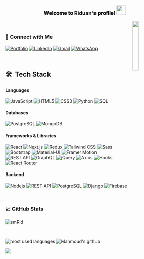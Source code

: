 

  <h3 align="center">
𝐖𝐞𝐥𝐜𝐨𝐦𝐞 𝐭𝐨 Riduan'𝐬 𝐩𝐫𝐨𝐟𝐢𝐥𝐞!
  <img src="https://media.giphy.com/media/hvRJCLFzcasrR4ia7z/giphy.gif" width="30">
</h3>




<img align="right" src="https://github.com/7oSkaaa/7oSkaaa/blob/main/Images/Right_Side.gif?raw=true" width=20%>

<br>


### 📧 Connect with Me
[![Portfolio](https://img.shields.io/badge/-Portfolio-0077B5?style=flat&logo=&logoColor=black)](https://devfolio-riduan.vercel.app/)
[![LinkedIn](https://img.shields.io/badge/-LINKEDIN-0077B5?style=flat&logo=linkedin&logoColor=white)](https://www.linkedin.com/in/smriduan/)
[![Gmail](https://img.shields.io/badge/-GMAIL-D14836?style=flat&logo=gmail&logoColor=white)](mailto:smrid98@gmail.com)
[![WhatsApp](https://img.shields.io/badge/WhatsApp-%230077B5.svg?logo=whatsapp&logoColor=white)](https://wa.me/1857329586) 


<br>


## 🛠 &nbsp;Tech Stack

#### Languages
![JavaScript](https://img.shields.io/badge/-JavaScript-F7DF1E?style=flat&logo=javascript&logoColor=000000)
![HTML5](https://img.shields.io/badge/-HTML5-E34F26?style=flat&logo=html5&logoColor=ffffff)
![CSS3](https://img.shields.io/badge/-CSS3-1572B6?style=flat&logo=css3&logoColor=ffffff)
![Python](https://img.shields.io/badge/-Python-3776AB?style=flat&logo=python&logoColor=ffffff)
![SQL](https://img.shields.io/badge/-SQL-4169E1?style=flat&logo=postgresql&logoColor=ffffff)
<br>

#### Databases
![PostgreSQL](https://img.shields.io/badge/-PostgreSQL-336791?style=flat&logo=postgresql&logoColor=ffffff)
![MongoDB](https://img.shields.io/badge/-MongoDB-47A248?style=flat&logo=mongodb&logoColor=ffffff)
<br>



#### Frameworks & Libraries
![React](https://img.shields.io/badge/-React-61DAFB?style=flat&logo=react&logoColor=ffffff)
![Next.js](https://img.shields.io/badge/-Next.js-000000?style=flat&logo=next.js&logoColor=ffffff)
![Redux](https://img.shields.io/badge/-Redux-764ABC?style=flat&logo=redux&logoColor=ffffff)
![Tailwind CSS](https://img.shields.io/badge/-Tailwind_CSS-38B2AC?style=flat&logo=tailwind-css&logoColor=ffffff)
![Sass](https://img.shields.io/badge/-Sass-CC6699?style=flat&logo=sass&logoColor=ffffff)
![Bootstrap](https://img.shields.io/badge/-Bootstrap-7952B3?style=flat&logo=bootstrap&logoColor=ffffff)
![Material-UI](https://img.shields.io/badge/-Material--UI-0081CB?style=flat&logo=material-ui&logoColor=ffffff)
![Framer Motion](https://img.shields.io/badge/-Framer_Motion-0055FF?style=flat&logo=framer&logoColor=ffffff) <br>
![REST API](https://img.shields.io/badge/-REST_API-009688?style=flat&logo=rest&logoColor=ffffff)
![GraphQL](https://img.shields.io/badge/-GraphQL-E10098?style=flat&logo=graphql&logoColor=ffffff)
![jQuery](https://img.shields.io/badge/-jQuery-0769AD?style=flat&logo=jquery&logoColor=ffffff)
![Axios](https://img.shields.io/badge/-Axios-5A29E4?style=flat&logo=axios&logoColor=ffffff)
![Hooks](https://img.shields.io/badge/-Hooks-61DAFB?style=flat&logo=react&logoColor=ffffff)
![React Router](https://img.shields.io/badge/-React_Router-CA4245?style=flat&logo=react-router&logoColor=ffffff)
<br>

#### Backend
![Nodejs](https://img.shields.io/badge/-Nodejs-339933?style=flat&logo=Node.js&logoColor=ffffff)
![REST API](https://img.shields.io/badge/-REST_API-009688?style=flat&logo=rest&logoColor=ffffff)
![PostgreSQL](https://img.shields.io/badge/-PostgreSQL-336791?style=flat&logo=postgresql)
![Django](https://img.shields.io/badge/-Django-092E20?style=flat&logo=django&logoColor=ffffff)
![Firebase](https://img.shields.io/badge/-Firebase-FFCA28?style=flat&logo=firebase&logoColor=ffffff)

<br>

### 📈 GitHub Stats

<p><img align="center" src="https://github-readme-streak-stats.herokuapp.com/?user=smRid&" alt="smRid" /></p>    
<br>

![Mahmoud's github](https://github-readme-stats.vercel.app/api?username=smRid&show_icons=true&hide_border=true)
<img align="left" src="https://github-readme-stats.vercel.app/api/top-langs?username=smRid&show_icons=true&locale=en&layout=compact" alt="most used languages" />

<img src="https://komarev.com/ghpvc/?username=smRid&style=for-the-badge">  
